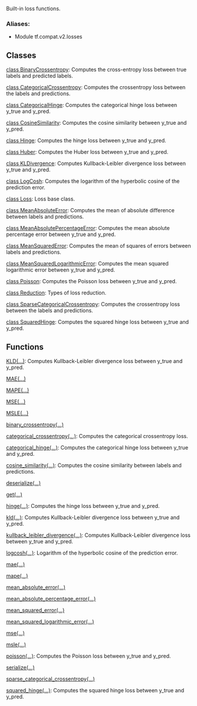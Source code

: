 Built-in loss functions.
### Aliases:
- Module tf.compat.v2.losses
## Classes
[class BinaryCrossentropy](https://tensorflow.google.cn/api_docs/python/tf/keras/losses/BinaryCrossentropy): Computes the cross-entropy loss between true labels and predicted labels.

[class CategoricalCrossentropy](https://tensorflow.google.cn/api_docs/python/tf/keras/losses/CategoricalCrossentropy): Computes the crossentropy loss between the labels and predictions.

[class CategoricalHinge](https://tensorflow.google.cn/api_docs/python/tf/keras/losses/CategoricalHinge): Computes the categorical hinge loss between y_true and y_pred.

[class CosineSimilarity](https://tensorflow.google.cn/api_docs/python/tf/keras/losses/CosineSimilarity): Computes the cosine similarity between y_true and y_pred.

[class Hinge](https://tensorflow.google.cn/api_docs/python/tf/keras/losses/Hinge): Computes the hinge loss between y_true and y_pred.

[class Huber](https://tensorflow.google.cn/api_docs/python/tf/keras/losses/Huber): Computes the Huber loss between y_true and y_pred.

[class KLDivergence](https://tensorflow.google.cn/api_docs/python/tf/keras/losses/KLDivergence): Computes Kullback-Leibler divergence loss between y_true and y_pred.

[class LogCosh](https://tensorflow.google.cn/api_docs/python/tf/keras/losses/LogCosh): Computes the logarithm of the hyperbolic cosine of the prediction error.

[class Loss](https://tensorflow.google.cn/api_docs/python/tf/keras/losses/Loss): Loss base class.

[class MeanAbsoluteError](https://tensorflow.google.cn/api_docs/python/tf/keras/losses/MeanAbsoluteError): Computes the mean of absolute difference between labels and predictions.

[class MeanAbsolutePercentageError](https://tensorflow.google.cn/api_docs/python/tf/keras/losses/MeanAbsolutePercentageError): Computes the mean absolute percentage error between y_true and y_pred.

[class MeanSquaredError](https://tensorflow.google.cn/api_docs/python/tf/keras/losses/MeanSquaredError): Computes the mean of squares of errors between labels and predictions.

[class MeanSquaredLogarithmicError](https://tensorflow.google.cn/api_docs/python/tf/keras/losses/MeanSquaredLogarithmicError): Computes the mean squared logarithmic error between y_true and y_pred.

[class Poisson](https://tensorflow.google.cn/api_docs/python/tf/keras/losses/Poisson): Computes the Poisson loss between y_true and y_pred.

[class Reduction](https://tensorflow.google.cn/api_docs/python/tf/keras/losses/Reduction): Types of loss reduction.

[class SparseCategoricalCrossentropy](https://tensorflow.google.cn/api_docs/python/tf/keras/losses/SparseCategoricalCrossentropy): Computes the crossentropy loss between the labels and predictions.

[class SquaredHinge](https://tensorflow.google.cn/api_docs/python/tf/keras/losses/SquaredHinge): Computes the squared hinge loss between y_true and y_pred.

## Functions
[KLD(...)](https://tensorflow.google.cn/api_docs/python/tf/keras/losses/KLD): Computes Kullback-Leibler divergence loss between y_true and y_pred.

[MAE(...)](https://tensorflow.google.cn/api_docs/python/tf/keras/losses/MAE)

[MAPE(...)](https://tensorflow.google.cn/api_docs/python/tf/keras/losses/MAPE)

[MSE(...)](https://tensorflow.google.cn/api_docs/python/tf/keras/losses/MSE)

[MSLE(...)](https://tensorflow.google.cn/api_docs/python/tf/keras/losses/MSLE)

[binary_crossentropy(...)](https://tensorflow.google.cn/api_docs/python/tf/keras/losses/binary_crossentropy)

[categorical_crossentropy(...)](https://tensorflow.google.cn/api_docs/python/tf/keras/losses/categorical_crossentropy): Computes the categorical crossentropy loss.

[categorical_hinge(...)](https://tensorflow.google.cn/api_docs/python/tf/keras/losses/categorical_hinge): Computes the categorical hinge loss between y_true and y_pred.

[cosine_similarity(...)](https://tensorflow.google.cn/api_docs/python/tf/keras/losses/cosine_similarity): Computes the cosine similarity between labels and predictions.

[deserialize(...)](https://tensorflow.google.cn/api_docs/python/tf/keras/losses/deserialize)

[get(...)](https://tensorflow.google.cn/api_docs/python/tf/keras/losses/get)

[hinge(...)](https://tensorflow.google.cn/api_docs/python/tf/keras/losses/hinge): Computes the hinge loss between y_true and y_pred.

[kld(...)](https://tensorflow.google.cn/api_docs/python/tf/keras/losses/KLD): Computes Kullback-Leibler divergence loss between y_true and y_pred.

[kullback_leibler_divergence(...)](https://tensorflow.google.cn/api_docs/python/tf/keras/losses/KLD): Computes Kullback-Leibler divergence loss between y_true and y_pred.

[logcosh(...)](https://tensorflow.google.cn/api_docs/python/tf/keras/losses/logcosh): Logarithm of the hyperbolic cosine of the prediction error.

[mae(...)](https://tensorflow.google.cn/api_docs/python/tf/keras/losses/MAE)

[mape(...)](https://tensorflow.google.cn/api_docs/python/tf/keras/losses/MAPE)

[mean_absolute_error(...)](https://tensorflow.google.cn/api_docs/python/tf/keras/losses/MAE)

[mean_absolute_percentage_error(...)](https://tensorflow.google.cn/api_docs/python/tf/keras/losses/MAPE)

[mean_squared_error(...)](https://tensorflow.google.cn/api_docs/python/tf/keras/losses/MSE)

[mean_squared_logarithmic_error(...)](https://tensorflow.google.cn/api_docs/python/tf/keras/losses/MSLE)

[mse(...)](https://tensorflow.google.cn/api_docs/python/tf/keras/losses/MSE)

[msle(...)](https://tensorflow.google.cn/api_docs/python/tf/keras/losses/MSLE)

[poisson(...)](https://tensorflow.google.cn/api_docs/python/tf/keras/losses/poisson): Computes the Poisson loss between y_true and y_pred.

[serialize(...)](https://tensorflow.google.cn/api_docs/python/tf/keras/losses/serialize)

[sparse_categorical_crossentropy(...)](https://tensorflow.google.cn/api_docs/python/tf/keras/losses/sparse_categorical_crossentropy)

[squared_hinge(...)](https://tensorflow.google.cn/api_docs/python/tf/keras/losses/squared_hinge): Computes the squared hinge loss between y_true and y_pred.

